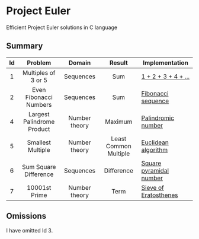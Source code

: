 # Project Euler

Efficient Project Euler solutions in C language

## Summary

| Id  | Problem                    | Domain        | Result                | Implementation                                                                         |
|:---:|:--------------------------:|:-------------:|:---------------------:| -------------------------------------------------------------------------------------- |
| 1   | Multiples of 3 or 5        | Sequences     | Sum                   | [1 + 2 + 3 + 4 + ...](https://en.wikipedia.org/wiki/1_%2B_2_%2B_3_%2B_4_%2B_%E2%8B%AF) |
| 2   | Even Fibonacci Numbers     | Sequences     | Sum                   | [Fibonacci sequence](https://en.wikipedia.org/wiki/Fibonacci_sequence)                 |
| 4   | Largest Palindrome Product | Number theory | Maximum               | [Palindromic number](https://en.wikipedia.org/wiki/Palindromic_number)                 |
| 5   | Smallest Multiple          | Number theory | Least Common Multiple | [Euclidean algorithm](https://en.wikipedia.org/wiki/Euclidean_algorithm)               |
| 6 | Sum Square Difference | Sequences | Difference  | [Square pyramidal number](https://en.wikipedia.org/wiki/Square_pyramidal_number) |
| 7 | 10001st Prime | Number theory | Term | [Sieve of Eratosthenes](https://en.wikipedia.org/wiki/Sieve_of_Eratosthenes) |

## Omissions

I have omitted Id 3.
